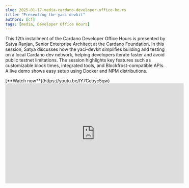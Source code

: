 ```yaml
---
slug: 2025-01-17-media-cardano-developer-office-hours
title: "Presenting the yaci-devkit"
authors: [cf]
tags: [media, Developer Office Hours]
---
```


This 12th installment of the Cardano Developer Office Hours is presented by Satya Ranjan, Senior Enterprise Architect at the Cardano Foundation. In this session, Satya discusses how the yaci-devkit simplifies building and testing on a local Cardano dev network, helping developers iterate faster and avoid public testnet limitations. The session highlights key features such as customizable block times, integrated tools, and Blockfrost-compatible APIs. A live demo shows easy setup using Docker and NPM distributions.

<div style={{ textAlign: 'right' }}>
[**Watch now**](https://youtu.be/lY7Ceuyc5qw)
</div>

<iframe width="560" height="315" src="https://www.youtube-nocookie.com/embed/lY7Ceuyc5qw?si=cne4wlwWjVLuS-pO" title="YouTube video player" frameborder="0" allow="accelerometer; autoplay; clipboard-write; encrypted-media; gyroscope; picture-in-picture; web-share" referrerpolicy="strict-origin-when-cross-origin" allowfullscreen></iframe>